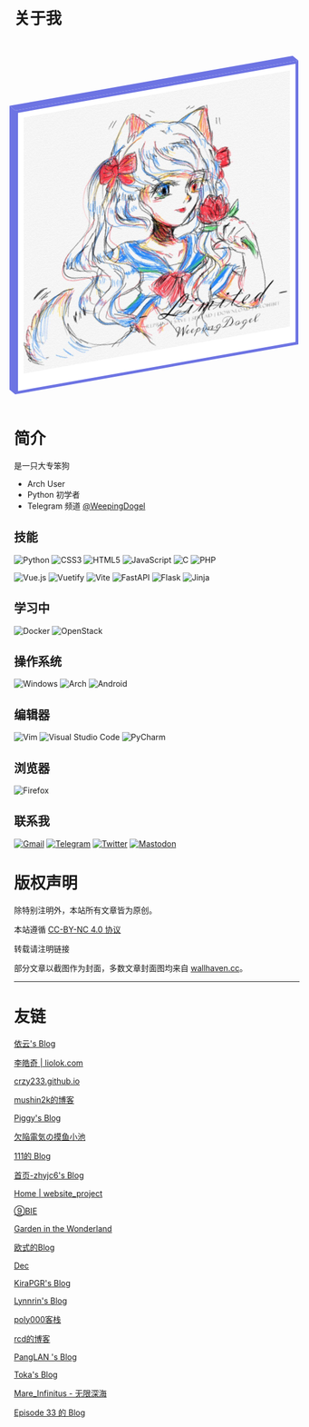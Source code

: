 # 关于我


<html>
<head>
<style>
@media only screen and (max-width: 768px) {
    /* For mobile phones: */
    .card {
        width: 300px;
        height: 300px;
        background: white;
        position: relative;
        transform: skewY(-10deg);
        border: 5px solid #6d74e3;
        box-sizing: border-box;
        transition: all 0.3s;
        margin-top: 100px;
        margin-bottom: 100px;
        margin-left: auto;
        margin-right: auto;
    }
    .card::before {
        content: '';
        width: 10px;
        height: 300px;
        background: #6d74e3;
        position: absolute;
        top: -5px;
        left: -14.7px;
        transform-origin: right;
        transform: skewY(45deg);
        border: none;
        transition: all 0.5s;
    }
    .card::after {
        content: '';
        height: 10px;
        width: 300px;
        background: #6d74e3;
        position: absolute;
        top: -14.7px;
        left: -5px;
        transform-origin: bottom;
        transform: skewX(45deg);
        border: none;
        transition: all 0.5s;
    }
    .card:hover {
        transform: skewY(0deg);
    }
    .card:hover::before {
        width: 0px;
        height: 294px;
        left: 0;
        top: 0.1px;
    }
    .card:hover::after {
        width: 294px;
        height: 0px;
        left: 0.1px;
        top: 0;
    }
    .card__content {
        padding: 10px;
        color: #323232;
    }
    .card img{
        width: 100%;
        height: auto:
    }
}
@media only screen and (min-width: 768px) {
    .card {
        width: 500px;
        height: 500px;
        background: white;
        position: relative;
        transform: skewY(-10deg);
        border: 5px solid #6d74e3;
        box-sizing: border-box;
        transition: all 0.3s;
        margin-top: 100px;
        margin-bottom: 100px;
        margin-left: auto;
        margin-right: auto;
    }
    .card::before {
        content: '';
        width: 10px;
        height: 500px;
        background: #6d74e3;
        position: absolute;
        top: -5px;
        left: -14.7px;
        transform-origin: right;
        transform: skewY(45deg);
        border: none;
        transition: all 0.5s;
    }
    .card::after {
        content: '';
        height: 10px;
        width: 500px;
        background: #6d74e3;
        position: absolute;
        top: -14.7px;
        left: -5px;
        transform-origin: bottom;
        transform: skewX(45deg);
        border: none;
        transition: all 0.5s;
    }
    .card:hover {
        transform: skewY(0deg);
    }
    .card:hover::before {
        width: 0px;
        height: 494px;
        left: 0;
        top: 0.1px;
    }
    .card:hover::after {
        width: 494px;
        height: 0px;
        left: 0.1px;
        top: 0;
    }
    .card__content {
        padding: 10px;
        color: #323232;
    }
    .card img{
        width: 100%;
        height: auto:
    }
}
</style>
</head>
<body>
<div class="card">
  <div class="card__content">
  <img  src="/img/photo_2021-02-15_20-22-35.png"/>
  <div>
</div></div></div>
</body>
</html>

# 简介 
是一只大专笨狗
* Arch User 
* Python 初学者 
* Telegram 频道 [@WeepingDogel](https://t.me/WeepingDogel)


## 技能
![Python](https://img.shields.io/badge/python-3670A0?style=for-the-badge&logo=python&logoColor=ffdd54)
![CSS3](https://img.shields.io/badge/css3-%231572B6.svg?style=for-the-badge&logo=css3&logoColor=white)
![HTML5](https://img.shields.io/badge/html5-%23E34F26.svg?style=for-the-badge&logo=html5&logoColor=white)
![JavaScript](https://img.shields.io/badge/javascript-%23323330.svg?style=for-the-badge&logo=javascript&logoColor=%23F7DF1E)
![C](https://img.shields.io/badge/c-%2300599C.svg?style=for-the-badge&logo=c&logoColor=white)
![PHP](https://img.shields.io/badge/php-%777bb3.svg?style=for-the-badge&logo=php&logoColor=white)


![Vue.js](https://img.shields.io/badge/vuejs-%2335495e.svg?style=for-the-badge&logo=vuedotjs&logoColor=%234FC08D)
![Vuetify](https://img.shields.io/badge/Vuetify-1867C0?style=for-the-badge&logo=vuetify&logoColor=AEDDFF)
![Vite](https://img.shields.io/badge/vite-%23646CFF.svg?style=for-the-badge&logo=vite&logoColor=white)
![FastAPI](https://img.shields.io/badge/FastAPI-005571?style=for-the-badge&logo=fastapi)
![Flask](https://img.shields.io/badge/flask-%23000.svg?style=for-the-badge&logo=flask&logoColor=white)
![Jinja](https://img.shields.io/badge/jinja-white.svg?style=for-the-badge&logo=jinja&logoColor=black)

## 学习中

![Docker](https://img.shields.io/badge/docker-%230db7ed.svg?style=for-the-badge&logo=docker&logoColor=white)
![OpenStack](https://img.shields.io/badge/Openstack-%23f01742.svg?style=for-the-badge&logo=openstack&logoColor=white)

## 操作系统
![Windows](https://img.shields.io/badge/Windows-0078D6?style=for-the-badge&logo=windows&logoColor=white)
![Arch](https://img.shields.io/badge/Arch%20Linux-1793D1?logo=arch-linux&logoColor=fff&style=for-the-badge)
![Android](https://img.shields.io/badge/Android-3DDC84?style=for-the-badge&logo=android&logoColor=white)

## 编辑器
![Vim](https://img.shields.io/badge/VIM-%2311AB00.svg?style=for-the-badge&logo=vim&logoColor=white)
![Visual Studio Code](https://img.shields.io/badge/VisualStudioCode-0078d7.svg?style=for-the-badge&logo=visual-studio-code&logoColor=white)
![PyCharm](https://img.shields.io/badge/pycharm-143?style=for-the-badge&logo=pycharm&logoColor=black&color=black&labelColor=green)

## 浏览器
![Firefox](https://img.shields.io/badge/Firefox-FF7139?style=for-the-badge&logo=Firefox-Browser&logoColor=white)


## 联系我
[![Gmail](https://img.shields.io/badge/Gmail-D14836?style=for-the-badge&logo=gmail&logoColor=white)](mailto:weepingdogel@gmail.com)
[![Telegram](https://img.shields.io/badge/Telegram-2CA5E0?style=for-the-badge&logo=telegram&logoColor=white)](https://t.me/WeepingDogel)
[![Twitter](https://img.shields.io/badge/Twitter-%231DA1F2.svg?style=for-the-badge&logo=Twitter&logoColor=white)](https://twitter.com/weepingdogel_me)
<a rel="me" href="https://zone.liolok.com/@WeepingDogel"><img src="https://img.shields.io/badge/-MASTODON-%232B90D9?style=for-the-badge&amp;logo=mastodon&amp;logoColor=white" alt="Mastodon"></a>

# 版权声明

除特别注明外，本站所有文章皆为原创。

本站遵循 [CC-BY-NC 4.0 协议](https://creativecommons.org/licenses/by-nc/4.0/)

转载请注明链接

部分文章以截图作为封面，多数文章封面图均来自 [wallhaven.cc](https://wallhaven.cc/)。

----

# 友链

[依云's Blog](https://blog.lilydjwg.me/)

[李皓奇 | liolok.com](https://liolok.com/zhs/)

[crzy233.github.io](https://crzy233.github.io/)

[mushin2k的博客](https://mushin2k.github.io/)

[Piggy's Blog](https://blog.piggy.moe/)

[欠陥電気の摸鱼小池](https://blog.atri.tk/)

[111的 Blog](https://lzwsb.github.io/)

[首页-zhyjc6's Blog](https://zhyjc6.github.io/)

[Home | website_project](https://zangjiucheng.wixsite.com/website-project)

[⑨BIE](https://9bie.org/)

[Garden in the Wonderland](https://blog.yuuta.moe/)

[欧式的Blog](https://blog.ous50.moe/)

[Dec](https://kekeimiku.github.io/)

[KiraPGR's Blog](https://kira-pgr.github.io/)

[Lynnrin's Blog](https://blog.lynnrin.moe/)

[poly000客栈](https://poly000.github.io/)

[rcd的博客](https://www.rcdfrd.com/)

[PangLAN 's Blog](https://pll.moe)

[Toka's Blog](https://nonamev.com/)

[Mare_Infinitus - 无限深海](https://lab.imgb.space/)

[Episode 33 的 Blog](https://blog.w1111am.xyz/)

